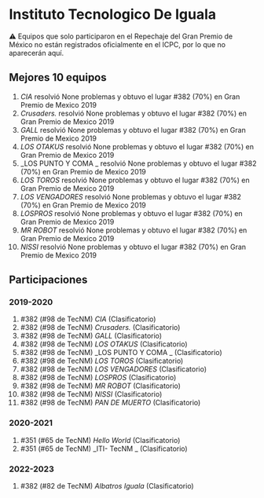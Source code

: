 # Instituto Tecnologico De Iguala

:warning: Equipos que solo participaron en el Repechaje del Gran Premio de México no están registrados oficialmente en el ICPC, por lo que no aparecerán aquí.

## Mejores 10 equipos

1. _CIA_ resolvió None problemas y obtuvo el lugar #382 (70%) en Gran Premio de Mexico 2019
1. _Crusaders._ resolvió None problemas y obtuvo el lugar #382 (70%) en Gran Premio de Mexico 2019
1. _GALL_ resolvió None problemas y obtuvo el lugar #382 (70%) en Gran Premio de Mexico 2019
1. _LOS OTAKUS_ resolvió None problemas y obtuvo el lugar #382 (70%) en Gran Premio de Mexico 2019
1. _LOS PUNTO Y COMA _ resolvió None problemas y obtuvo el lugar #382 (70%) en Gran Premio de Mexico 2019
1. _LOS TOROS_ resolvió None problemas y obtuvo el lugar #382 (70%) en Gran Premio de Mexico 2019
1. _LOS VENGADORES_ resolvió None problemas y obtuvo el lugar #382 (70%) en Gran Premio de Mexico 2019
1. _LOSPROS_ resolvió None problemas y obtuvo el lugar #382 (70%) en Gran Premio de Mexico 2019
1. _MR ROBOT_ resolvió None problemas y obtuvo el lugar #382 (70%) en Gran Premio de Mexico 2019
1. _NISSI_ resolvió None problemas y obtuvo el lugar #382 (70%) en Gran Premio de Mexico 2019

## Participaciones

### 2019-2020

1. #382 (#98 de TecNM) _CIA_ (Clasificatorio)
1. #382 (#98 de TecNM) _Crusaders._ (Clasificatorio)
1. #382 (#98 de TecNM) _GALL_ (Clasificatorio)
1. #382 (#98 de TecNM) _LOS OTAKUS_ (Clasificatorio)
1. #382 (#98 de TecNM) _LOS PUNTO Y COMA _ (Clasificatorio)
1. #382 (#98 de TecNM) _LOS TOROS_ (Clasificatorio)
1. #382 (#98 de TecNM) _LOS VENGADORES_ (Clasificatorio)
1. #382 (#98 de TecNM) _LOSPROS_ (Clasificatorio)
1. #382 (#98 de TecNM) _MR ROBOT_ (Clasificatorio)
1. #382 (#98 de TecNM) _NISSI_ (Clasificatorio)
1. #382 (#98 de TecNM) _PAN DE MUERTO_ (Clasificatorio)

### 2020-2021

1. #351 (#65 de TecNM) _Hello World_ (Clasificatorio)
1. #351 (#65 de TecNM) _ITI- TecNM _ (Clasificatorio)

### 2022-2023

1. #382 (#82 de TecNM) _Albatros Iguala_ (Clasificatorio)



